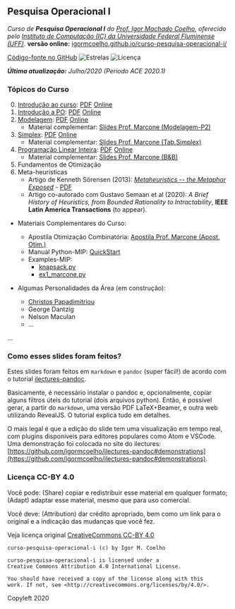 ## Pesquisa Operacional I

_Curso de **Pesquisa Operacional I** do [Prof. Igor Machado Coelho](https://igormcoelho.github.io), oferecido pelo [Instituto de Computação (IC) da Universidade Federal Fluminense (UFF)](http://www.ic.uff.br)._ **versão online:** [igormcoelho.github.io/curso-pesquisa-operacional-i/](https://igormcoelho.github.io/curso-pesquisa-operacional-i/)

[Código-fonte no GitHub](https://github.com/igormcoelho/curso-pesquisa-operacional-i)
![Estrelas](https://img.shields.io/github/stars/igormcoelho/curso-pesquisa-operacional-i)
![Licença](https://img.shields.io/github/license/igormcoelho/curso-pesquisa-operacional-i)

_**Última atualização:** Julho/2020 (Período ACE 2020.1)_

### Tópicos do Curso

0. [Introdução ao curso](slides/0-intro-curso/0-intro-curso.md): [PDF](slides/0-intro-curso/0-intro-curso.pdf) [Online](https://igormcoelho.github.io/curso-pesquisa-operacional-i/slides/0-intro-curso/index.html)
1. [Introdução a PO](slides/1-intro-po/1-intro-po.md): [PDF](slides/1-intro-curso/1-intro-po.pdf) [Online](https://igormcoelho.github.io/curso-pesquisa-operacional-i/slides/1-intro-po/index.html)
2. [Modelagem](slides/2-modelagem/2-modelagem.md): [PDF](slides/2-modelagem/2-modelagem.pdf) [Online](https://igormcoelho.github.io/curso-pesquisa-operacional-i/slides/2-modelagem/index.html)
   * Material complementar: [Slides Prof. Marcone (Modelagem-P2)](./slides/thirdparty/Marcone-Modelagem-Parte-2.pdf)
3. [Simplex](slides/3-simplex/3-simplex.md): [PDF](slides/3-simplex/3-simplex.pdf) [Online](https://igormcoelho.github.io/curso-pesquisa-operacional-i/slides/3-simplex/index.html)
   * Material complementar: [Slides Prof. Marcone (Tab.Simplex)](./slides/thirdparty/Marcone-SIMPLEX.pdf)
4. [Programação Linear Inteira](slides/4-mip/4-mip.md): [PDF](slides/4-mip/4-mip.pdf) [Online](https://igormcoelho.github.io/curso-pesquisa-operacional-i/slides/4-mip/index.html)
   * Material complementar: [Slides Prof. Marcone (B&B)](./slides/thirdparty/Marcone-Branch-and-Bound.ppt)
5. Fundamentos de Otimização
6. Meta-heurísticas
   * Artigo de Kenneth Sörensen (2013): [_Metaheuristics -- the Metaphor Exposed_](https://doi.org/10.1111/itor.12001) - [PDF](https://www.researchgate.net/publication/237009138_Metaheuristics_--_the_metaphor_exposed)
   * Artigo co-autorado com Gustavo Semaan et al (2020): _A Brief History of Heuristics, from Bounded Rationality to Intractability_, **IEEE Latin America Transactions** (to appear).

- Materiais Complementares do Curso:
   * Apostila Otimização Combinatória: [Apostila Prof. Marcone (Apost. Otim.)](./slides/thirdparty/Marcone-Apostila-Otimizacao.pdf)
   * Manual Python-MIP: [QuickStart](https://python-mip.readthedocs.io/en/latest/quickstart.html)
   * Examples-MIP:
      - [knapsack.py](./slides/examples-mip/knapsack.py)
      - [ex1_marcone.py](./slides/examples-mip/ex1_marcone.py)

- Algumas Personalidades da Área (em construção):
    * [Christos Papadimitriou](https://engineering.columbia.edu/faculty/christos-papadimitriou)
    * George Dantzig
    * Nelson Maculan
    * ...

...

### Como esses slides foram feitos?

Estes slides foram feitos em `markdown` e `pandoc` (super fácil!) de acordo com o tutorial [ilectures-pandoc](https://github.com/igormcoelho/ilectures-pandoc).

Basicamente, é necessário instalar o pandoc e, opcionalmente, copiar alguns filtros úteis do tutorial (dois arquivos python). Então, é possível gerar, a partir do `markdown`, uma versão PDF LaTeX+Beamer, e outra web utilizando RevealJS. O tutorial explica tudo em detalhes.

O mais legal é que a edição do slide tem uma visualização em tempo real, com plugins disponíveis para editores populares como Atom e VSCode.
Uma demonstração foi colocada no site do ilectures: [https://github.com/igormcoelho/ilectures-pandoc#demonstrations](https://github.com/igormcoelho/ilectures-pandoc#demonstrations).


### Licença CC-BY 4.0

Você pode: (Share) copiar e redistribuir esse material em qualquer formato; (Adapt) adaptar esse material, mesmo que para uso comercial.

Você deve: (Attribution) dar crédito apropriado, bem como um link para o original e a indicação das mudanças que você fez.

Veja licença original [CreativeCommons CC-BY 4.0](https://creativecommons.org/licenses/by/4.0/)

```
curso-pesquisa-operacional-i (c) by Igor M. Coelho

curso-pesquisa-operacional-i is licensed under a
Creative Commons Attribution 4.0 International License.

You should have received a copy of the license along with this
work. If not, see <http://creativecommons.org/licenses/by/4.0/>.
```


Copyleft 2020
